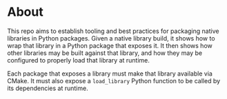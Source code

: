 # About

This repo aims to establish tooling and best practices for packaging native libraries in Python packages.
Given a native library build, it shows how to wrap that library in a Python package that exposes it.
It then shows how other libraries may be built against that library, and how they may be configured to properly load that library at runtime.

Each package that exposes a library must make that library available via CMake.
It must also expose a `load_library` Python function to be called by its dependencies at runtime.
